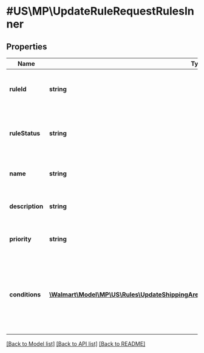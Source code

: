 # #US\MP\UpdateRuleRequestRulesInner

## Properties

Name | Type | Description | Notes
------------ | ------------- | ------------- | -------------
**ruleId** | **string** | Unique identifier of the rule created for custom rule assortment. | [optional]
**ruleStatus** | **string** | Status of the rule post the rule creation. Allowed values are Active, Inactive, Submitted. | [optional]
**name** | **string** | Name of the rule created for custom rule assortment. | [optional]
**description** | **string** | Description of the rule created for custom rule assortment. | [optional]
**priority** | **string** | Priority of the rule created for custom rule assortment. | [optional]
**conditions** | [**\Walmart\Model\MP\US\Rules\UpdateShippingAreaToRule200ResponseRulesInnerConditionsInner[]**](UpdateShippingAreaToRule200ResponseRulesInnerConditionsInner.md) | Seller creates conditions while defining the custom rule assortment.There are three condition which a seller can use : subCategories, price, weight. | [optional]


[[Back to Model list]](../) [[Back to API list]](../../Api/US/MP) [[Back to README]](../../README.md)
